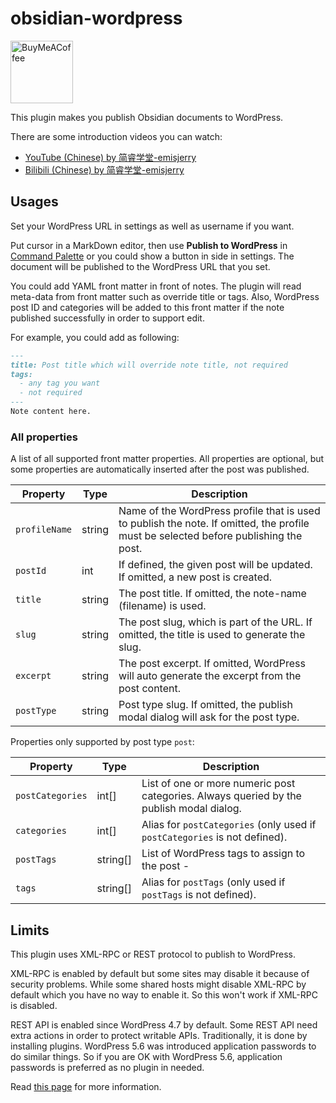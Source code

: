# obsidian-wordpress

[<img src="https://cdn.buymeacoffee.com/buttons/v2/default-yellow.png" alt="BuyMeACoffee" width="100">](https://www.buymeacoffee.com/devbean)

This plugin makes you publish Obsidian documents to WordPress.

There are some introduction videos you can watch:
* [YouTube (Chinese) by 简睿学堂-emisjerry](https://youtu.be/7YECfr_W1WM)
* [Bilibili (Chinese) by 简睿学堂-emisjerry](https://www.bilibili.com/video/BV1FT411A77m/?vd_source=8d3e1ef8cd3aab146af84cfad2f5076f)

## Usages

Set your WordPress URL in settings as well as username if you want.

Put cursor in a MarkDown editor, then use **Publish to WordPress** in
[Command Palette](https://help.obsidian.md/Plugins/Command+palette)
or you could show a button in side in settings.
The document will be published to the WordPress URL that you set.

You could add YAML front matter in front of notes. The plugin will read
meta-data from front matter such as override title or tags.
Also, WordPress post ID and categories will be added to this front matter
if the note published successfully in order to support edit.

For example, you could add as following:

```markdown
---
title: Post title which will override note title, not required
tags:
  - any tag you want
  - not required
---
Note content here.
```

### All properties

A list of all supported front matter properties. All properties are optional, but some properties are automatically inserted after the post was published.

| Property         | Type     | Description                                                                                                                          |
|------------------|----------|--------------------------------------------------------------------------------------------------------------------------------------|
| `profileName`    | string   | Name of the WordPress profile that is used to publish the note. If omitted, the profile must be selected before publishing the post. |
| `postId`         | int      | If defined, the given post will be updated. If omitted, a new post is created.                                                       |
| `title`          | string   | The post title. If omitted, the note-name (filename) is used.                                                                        |
| `slug`           | string   | The post slug, which is part of the URL. If omitted, the title is used to generate the slug.                                         |
| `excerpt`        | string   | The post excerpt. If omitted, WordPress will auto generate the excerpt from the post content.                                        |
| `postType`       | string   | Post type slug. If omitted, the publish modal dialog will ask for the post type.                                                     |

Properties only supported by post type `post`:

| Property         | Type     | Description                                                                              |
|------------------|----------|------------------------------------------------------------------------------------------|
| `postCategories` | int[]    | List of one or more numeric post categories. Always queried by the publish modal dialog. |
| `categories`     | int[]    | Alias for `postCategories` (only used if `postCategories` is not defined).               |
| `postTags`       | string[] | List of WordPress tags to assign to the post -                                           |
| `tags`           | string[] | Alias for `postTags` (only used if `postTags` is not defined).                           |

## Limits

This plugin uses XML-RPC or REST protocol to publish to WordPress.

XML-RPC is enabled by default but some sites may disable it because of
security problems. While some shared hosts might disable XML-RPC by default
which you have no way to enable it. So this won't work if XML-RPC is disabled.

REST API is enabled since WordPress 4.7 by default. Some REST API
need extra actions in order to protect writable APIs.
Traditionally, it is done by installing plugins. WordPress 5.6 was introduced
application passwords to do similar things. So if you are OK with WordPress 5.6,
application passwords is preferred as no plugin in needed.

Read [this page](https://devbean.github.io/obsidian-wordpress) for more information.
